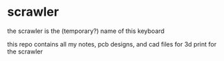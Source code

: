 # scrawler
the scrawler is the (temporary?) name of this keyboard

this repo contains all my notes, pcb designs, and cad files for 3d print for the scrawler
